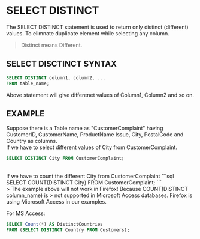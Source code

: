 # SELECT DISTINCT
The SELECT DISTINCT statement is used to return only distinct (different) values. 
To elimnate duplicate element while selecting any column. 
> Distinct means Different. 

## SELECT DISCTINCT SYNTAX 
```sql
SELECT DISTINCT column1, column2, ...
FROM table_name;
```
Above statement will give differenet values of Column1, Column2 and so on.

## EXAMPLE
Suppose there is a Table name as "CustomerComplaint" having CustomerID, CustomerName, ProductName
Issue, City, PostalCode and Country as columns.
<br />
If we have to select different values of City from CustomerComplaint.
```sql
SELECT DISTINCT City FROM CustomerComplaint;
```
<br />
If we have to count the different City from CustomerComplaint
```sql
SELECT COUNT(DISTINCT City) FROM CustomerComplaint;
```
<br />
> The example above will not work in Firefox! Because COUNT(DISTINCT column_name) is 
> not supported in Microsoft Access databases. Firefox is using Microsoft Access in our examples.

For MS Access: 
```sql
SELECT Count(*) AS DistinctCountries
FROM (SELECT DISTINCT Country FROM Customers);
```

